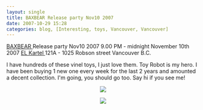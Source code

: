 ```yaml
---
layout: single
title: BAXBEAR Release party Nov10 2007
date: 2007-10-29 15:28
categories: blog, [Interesting, toys, Vancouver, Vancouver]
---
```

<a href="http://www.baxbear.com/">BAXBEAR </a>Release party Nov10 2007
9.00 PM - midnight November 10th 2007
<a href="http://www.elkartel.com/">EL Kartel </a>
121A - 1025 Robson street
Vancouver B.C.

I have hundreds of these vinel toys, I just love them. Toy Robot is my hero.
I have been buying 1 new one every week for the last 2 years and amounted a decent collection.
I'm going, you should go too.
Say hi if you see me!

<a href="/public/uploads/2007/10/baxposter.jpg"></a>
<p style="text-align: center"><a href="/public/uploads/2007/10/baxposter.jpg"><img src="/public/uploads/2007/10/baxposter.jpg" /></a></p>
<p style="text-align: center"><a href="/public/uploads/2007/10/collection_list.jpg"><img src="/public/uploads/2007/10/collection_list1.jpg" /></a></p>
